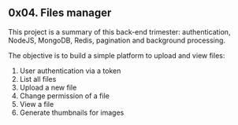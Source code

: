 ## 0x04. Files manager

This project is a summary of this back-end trimester: authentication, NodeJS, MongoDB, Redis, pagination and background processing.

The objective is to build a simple platform to upload and view files:

1) User authentication via a token
2) List all files
3) Upload a new file
4) Change permission of a file
5) View a file
6) Generate thumbnails for images
